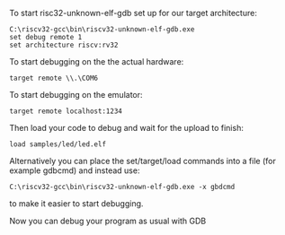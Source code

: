 To start risc32-unknown-elf-gdb set up for our target architecture:
```
C:\riscv32-gcc\bin\riscv32-unknown-elf-gdb.exe
set debug remote 1
set architecture riscv:rv32
```

To start debugging on the the actual hardware:
```
target remote \\.\COM6
```

To start debugging on the emulator:
```
target remote localhost:1234
```

Then load your code to debug and wait for the upload to finish:
```
load samples/led/led.elf
```

Alternatively you can place the set/target/load commands into a file (for example gdbcmd) and instead use:
```
C:\riscv32-gcc\bin\riscv32-unknown-elf-gdb.exe -x gbdcmd
```
to make it easier to start debugging.

Now you can debug your program as usual with GDB
